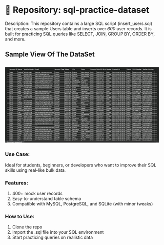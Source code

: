 # 📘 Repository: sql-practice-dataset

Description:
This repository contains a large SQL script (insert_users.sql) that creates a sample Users table and inserts over *600* user records. It is built for practicing SQL queries like SELECT, JOIN, GROUP BY, ORDER BY, and more.
## Sample View Of The DataSet
![data-set](./public/dataset.png)
----
### Use Case:
Ideal for students, beginners, or developers who want to improve their SQL skills using real-like bulk data.

### Features:

1. 400+ mock user records
2. Easy-to-understand table schema
3. Compatible with MySQL, PostgreSQL, and SQLite (with minor tweaks)


### How to Use:
1. Clone the repo
2. Import the .sql file into your SQL environment
3. Start practicing queries on realistic data


